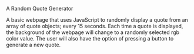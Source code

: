A Random Quote Generator

A basic webpage that uses JavaScript to randomly display a quote from an array of quote objects; every 15 seconds.
Each time a quote is displayed, the background of the webpage will change to a randomly selected rgb color value.
The user will also have the option of pressing a button to generate a new quote.
